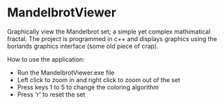 # MandelbrotViewer
Graphically view the Mandelbrot set; a simple yet complex mathimatical fractal. The project is programmed in c++ and displays graphics using the borlands graphics interface (some old piece of crap). 

How to use the application:
  - Run the MandelbrotViewer.exe file
  - Left click to zoom in and right click to zoom out of the set
  - Press keys 1 to 5 to change the coloring algorithm
  - Press 'r' to reset the set
